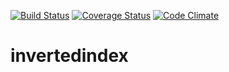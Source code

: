 [![Build Status](https://travis-ci.org/andela-iakande/invertedindex.svg?branch=master)](https://travis-ci.org/andela-iakande/invertedindex) [![Coverage Status](https://coveralls.io/repos/github/andela-iakande/invertedindex/badge.svg?branch=development)](https://coveralls.io/github/andela-iakande/invertedindex?branch=development) [![Code Climate](https://codeclimate.com/github/andela-iakande/invertedindex/badges/gpa.svg)](https://codeclimate.com/github/andela-iakande/invertedindex)
# invertedindex